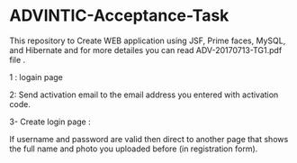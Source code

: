 # ADVINTIC-Acceptance-Task
This repository to Create WEB application using JSF, Prime faces, MySQL, and Hibernate and for more detailes you can read ADV-20170713-TG1.pdf  file .



1 : logain page 


2: Send activation email to the email address you entered with activation code.


3- Create login page :

If username and password are valid then direct to another page that
shows the full name and photo you uploaded before (in registration
form).
